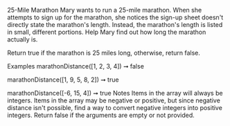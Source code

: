 25-Mile Marathon
Mary wants to run a 25-mile marathon. When she attempts to sign up for the marathon, she notices the sign-up sheet doesn't directly state the marathon's length. Instead, the marathon's length is listed in small, different portions. Help Mary find out how long the marathon actually is.

Return true if the marathon is 25 miles long, otherwise, return false.

Examples
marathonDistance([1, 2, 3, 4]) ➞ false

marathonDistance([1, 9, 5, 8, 2]) ➞ true

marathonDistance([-6, 15, 4]) ➞ true
Notes
Items in the array will always be integers.
Items in the array may be negative or positive, but since negative distance isn't possible, find a way to convert negative integers into positive integers.
Return false if the arguments are empty or not provided.
